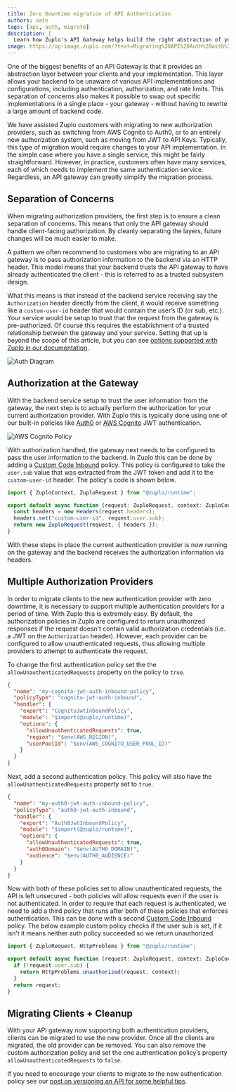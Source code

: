 ```yaml
---
title: Zero Downtime migration of API Authentication
authors: nate
tags: [api, auth, migrate]
description: |
  Learn how Zuplo's API Gateway helps build the right abstraction of your services in order to allow zero-downtime migration of authentication providers.
image: https://og-image.zuplo.com/?text=Migrating%20API%20Auth%20with%20Zero%20Downtime
---
```


One of the biggest benefits of an API Gateway is that it provides an abstraction
layer between your clients and your implementation. This layer allows your
backend to be unaware of various API implementations and configurations,
including authentication, authorization, and rate limits. This separation of
concerns also makes it possible to swap out specific implementations in a single
place - your gateway - without having to rewrite a large amount of backend code.

We have assisted Zuplo customers with migrating to new authorization providers,
such as switching from AWS Cognito to Auth0, or to an entirely new authorization
system, such as moving from JWT to API Keys. Typically, this type of migration
would require changes to your API implementation. In the simple case where you
have a single service, this might be fairly straightforward. However, in
practice, customers often have many services, each of which needs to implement
the same authentication service. Regardless, an API gateway can greatly simplify
the migration process.

## Separation of Concerns

When migrating authorization providers, the first step is to ensure a clean
separation of concerns. This means that only the API gateway should handle
client-facing authorization. By cleanly separating the layers, future changes
will be much easier to make.

A pattern we often recommend to customers who are migrating to an API gateway is
to pass authorization information to the backend via an HTTP header. This model
means that your backend trusts the API gateway to have already authenticated the
client - this is referred to as a trusted subsystem design.

What this means is that instead of the backend service receiving say the
`Authorization` header directly from the client, it would receive something like
a `custom-user-id` header that would contain the user’s ID (or sub, etc.). Your
service would be setup to trust that the request from the gateway is
pre-authorized. Of course this requires the establishment of a trusted
relationship between the gateway and your service. Setting that up is beyond the
scope of this article, but you can see
[options supported with Zuplo in our documentation](https://zuplo.com/docs/articles/securing-your-backend).

![Auth Diagram](auth-diagram.png)

## Authorization at the Gateway

With the backend service setup to trust the user information from the gateway,
the next step is to actually perform the authorization for your current
authorization provider. With Zuplo this is typically done using one of our
built-in policies like
[Auth0](http://localhost:3002/docs/policies/auth0-jwt-auth-inbound) or
[AWS Cognito](http://localhost:3002/docs/policies/cognito-jwt-auth-inbound) JWT
authentication.

![AWS Cognito Policy](cognit-auth-policy.png)

With authorization handled, the gateway next needs to be configured to pass the
user information to the backend. In Zuplo this can be done by adding a
[Custom Code Inbound](https://zuplo.com/docs/policies/custom-code-inbound)
policy. This policy is configured to take the `user.sub` value that was
extracted from the JWT token and add it to the `custom-user-id` header. The
policy's code is shown below.

```ts
import { ZuploContext, ZuploRequest } from "@zuplo/runtime";

export default async function (request: ZuploRequest, context: ZuploContext) {
  const headers = new Headers(request.headers);
  headers.set("custom-user-id", request.user.sub);
  return new ZuploRequest(request, { headers });
}
```

With these steps in place the current authentication provider is now running on
the gateway and the backend receives the authorization information via headers.

## Multiple Authorization Providers

In order to migrate clients to the new authentication provider with zero
downtime, it is necessary to support multiple authentication providers for a
period of time. With Zuplo this is extremely easy. By default, the authorization
policies in Zuplo are configured to return unauthorized responses if the request
doesn’t contain valid authorization credentials (i.e. a JWT on the
`Authorization` header). However, each provider can be configured to allow
unauthenticated requests, thus allowing multiple providers to attempt to
authenticate the request.

To change the first authentication policy set the the
`allowUnauthenticatedRequests` property on the policy to `true`.

```json
{
  "name": "my-cognito-jwt-auth-inbound-policy",
  "policyType": "cognito-jwt-auth-inbound",
  "handler": {
    "export": "CognitoJwtInboundPolicy",
    "module": "$import(@zuplo/runtime)",
    "options": {
      "allowUnauthenticatedRequests": true,
      "region": "$env(AWS_REGION)",
      "userPoolId": "$env(AWS_COGNITO_USER_POOL_ID)"
    }
  }
}
```

Next, add a second authentication policy. This policy will also have the
`allowUnathenticatedRequests` property set to `true`.

```json
{
  "name": "my-auth0-jwt-auth-inbound-policy",
  "policyType": "auth0-jwt-auth-inbound",
  "handler": {
    "export": "Auth0JwtInboundPolicy",
    "module": "$import(@zuplo/runtime)",
    "options": {
      "allowUnauthenticatedRequests": true,
      "auth0Domain": "$env(AUTH0_DOMAIN)",
      "audience": "$env(AUTH0_AUDIENCE)"
    }
  }
}
```

Now with both of these policies set to allow unauthenticated requests, the API
is left unsecured - both policies will allow requests even if the user is not
authenticated. In order to require that each request is authenticated, we need
to add a third policy that runs after both of these policies that enforces
authentication. This can be done with a second
[Custom Code Inbound](https://zuplo.com/docs/policies/custom-code-inbound)
policy. The below example custom policy checks if the user sub is set, if it
isn’t it means neither auth policy succeeded so we return unauthorized.

```ts
import { ZuploRequest, HttpProblems } from "@zuplo/runtime";

export default async function (request: ZuploRequest, context: ZuploContext) {
  if (!request.user.sub) {
    return HttpProblems.unauthorized(request, context);
  }
  return request;
}
```

## Migrating Clients + Cleanup

With your API gateway now supporting both authentication providers, clients can
be migrated to use the new provider. Once all the clients are migrated, the old
provider can be removed. You can also remove the custom authorization policy and
set the one authentication policy’s property `allowUnauthenticatedRequests` to
`false`.

If you need to encourage your clients to migrate to the new authentication
policy see our
[post on versioning an API for some helpful tips](https://zuplo.com/blog/2022/05/25/how-to-get-clients-to-move-off-old-version-of-api).
